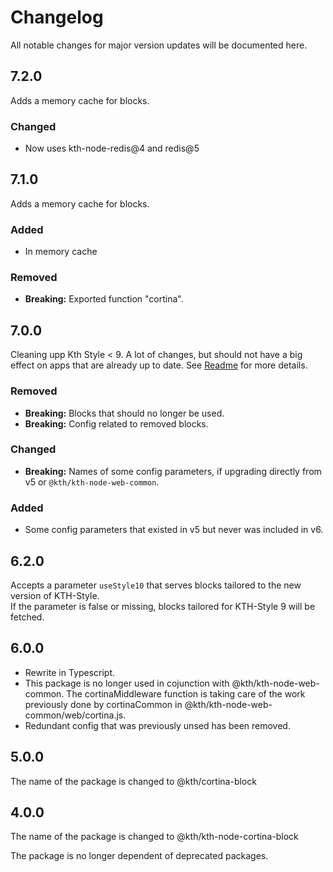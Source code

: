 # Changelog

All notable changes for major version updates will be documented here.

## 7.2.0

Adds a memory cache for blocks.

### Changed

- Now uses kth-node-redis@4 and redis@5

## 7.1.0

Adds a memory cache for blocks.

### Added

- In memory cache

### Removed

- **Breaking:** Exported function "cortina".

## 7.0.0

Cleaning upp Kth Style < 9.
A lot of changes, but should not have a big effect on apps that are already up to date.
See [Readme](./README.md#changes-after-style-10) for more details.

### Removed

- **Breaking:** Blocks that should no longer be used.
- **Breaking:** Config related to removed blocks.

### Changed

- **Breaking:** Names of some config parameters, if upgrading directly from v5 or `@kth/kth-node-web-common`.

### Added

- Some config parameters that existed in v5 but never was included in v6.

## 6.2.0

Accepts a parameter `useStyle10` that serves blocks tailored to the new version of KTH-Style.  
If the parameter is false or missing, blocks tailored for KTH-Style 9 will be fetched.

## 6.0.0

- Rewrite in Typescript.
- This package is no longer used in cojunction with @kth/kth-node-web-common. The cortinaMiddleware function is taking care of the work previously done by cortinaCommon in @kth/kth-node-web-common/web/cortina.js.
- Redundant config that was previously unsed has been removed.

## 5.0.0

The name of the package is changed to @kth/cortina-block

## 4.0.0

The name of the package is changed to @kth/kth-node-cortina-block

The package is no longer dependent of deprecated packages.

